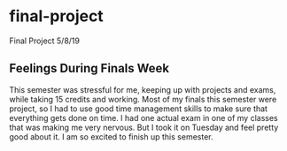# final-project
Final Project 5/8/19

## Feelings During Finals Week
This semester was stressful for me, keeping up with projects and exams, while taking 15 credits and working. Most of my finals this semester were project, so I had to use good time management skills to make sure that everything gets done on time. I had one actual exam in one of my classes that was making me very nervous. But I took it on Tuesday and feel pretty good about it. I am so excited to finish up this semester. 
